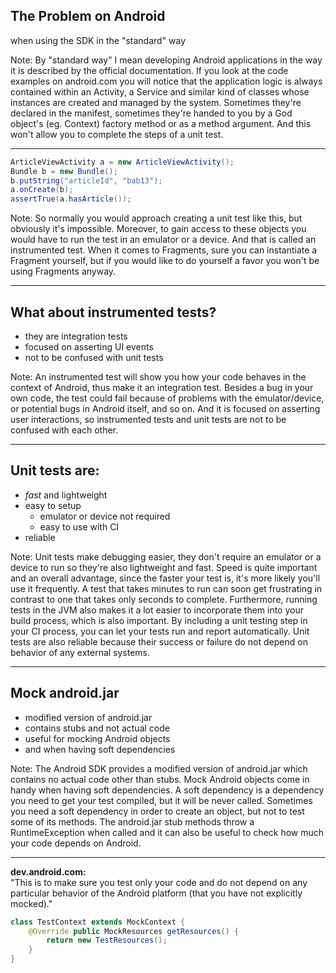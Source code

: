 ## The Problem on Android

when using the SDK in the "standard" way

Note: By "standard way" I mean developing Android applications in the way it is described by the official documentation.
If you look at the code examples on android.com you will notice that the application logic is always contained within
an Activity, a Service and similar kind of classes whose instances are created and managed by the system.
Sometimes they're declared in the manifest, sometimes they're handed to you by a God object's (eg. Context) factory method or
as a method argument. And this won't allow you to complete the steps of a unit test.

---

```java
ArticleViewActivity a = new ArticleViewActivity();
Bundle b = new Bundle();
b.putString("articleId", "bab13");
a.onCreate(b);
assertTrue(a.hasArticle());
```

Note: So normally you would approach creating a unit test like this, but obviously it's impossible.
Moreover, to gain access to these objects you would have to run the test in an emulator or a device.
And that is called an instrumented test. When it comes to Fragments, sure you can instantiate a Fragment yourself,
but if you would like to do yourself a favor you won't be using Fragments anyway.

---


## What about instrumented tests?

* they are integration tests
* focused on asserting UI events
* not to be confused with unit tests

Note: An instrumented test will show you how your code behaves in the context of Android, thus make it an integration test.
Besides a bug in your own code, the test could fail because of problems with the emulator/device, or potential bugs in Android itself, and so on.
And it is focused on asserting user interactions, so instrumented tests and unit tests are not to be confused with each other.

---

## Unit tests are:

* *fast* and lightweight
* easy to setup
  * emulator or device not required
  * easy to use with CI
* reliable
  
Note: Unit tests make debugging easier, they don't require an emulator or a device to run so they're also lightweight and fast.
Speed is quite important and an overall advantage, since the faster your test is, it's more likely you'll use it frequently.
A test that takes minutes to run can soon get frustrating in contrast to one that takes only seconds to complete.
Furthermore, running tests in the JVM also makes it a lot easier to incorporate them into your build process, which is also important.
By including a unit testing step in your CI process, you can let your tests run and report automatically.
Unit tests are also reliable because their success or failure do not depend on behavior of any external systems.

---

## Mock android.jar

* modified version of android.jar
* contains stubs and not actual code
* useful for mocking Android objects
* and when having soft dependencies

Note: The Android SDK provides a modified version of android.jar which contains no actual code other than stubs.
Mock Android objects come in handy when having soft dependencies. A soft dependency is a dependency you need to get your test compiled,
but it will be never called. Sometimes you need a soft dependency in order to create an object, but not to test some of its methods.
The android.jar stub methods throw a RuntimeException when called and it can also be useful to check how much your code depends on Android.

---

**dev.android.com:**  
"This is to make sure you test only your code and do not depend on any particular behavior of the Android platform (that you have not explicitly mocked)."

```java
class TestContext extends MockContext {
    @Override public MockResources getResources() {
        return new TestResources();
    }
}
```
